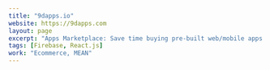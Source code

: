```yaml
---
title: "9dapps.io"
website: https://9dapps.com
layout: page
excerpt: "Apps Marketplace: Save time buying pre-built web/mobile apps for 9 dollars"
tags: [Firebase, React.js]
work: "Ecommerce, MEAN"
---
```

